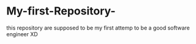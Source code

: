 # My-first-Repository-
this repository are supposed to be my first attemp to be a good software engineer XD
